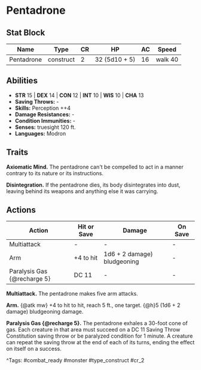 # Pentadrone

## Stat Block

| Name | Type | CR | HP | AC | Speed |
|------|------|----|----|----|-------|
| Pentadrone | construct | 2 | 32 (5d10 + 5) | 16 | walk 40 |

## Abilities

- **STR** 15 | **DEX** 14 | **CON** 12 | **INT** 10 | **WIS** 10 | **CHA** 13
- **Saving Throws:** -  
- **Skills:** Perception ++4  
- **Damage Resistances:** -  
- **Condition Immunities:** -  
- **Senses:** truesight 120 ft.  
- **Languages:** Modron

## Traits

**Axiomatic Mind.** The pentadrone can't be compelled to act in a manner contrary to its nature or its instructions.

**Disintegration.** If the pentadrone dies, its body disintegrates into dust, leaving behind its weapons and anything else it was carrying.


## Actions

| Action | Hit or Save | Damage | On Save |
|--------|--------------|--------|----------|
| Multiattack | - | - | - |
| Arm | +4 to hit | 1d6 + 2 damage) bludgeoning | - |
| Paralysis Gas {@recharge 5} | DC 11 | - | - |

**Multiattack.** The pentadrone makes five arm attacks.

**Arm.** {@atk mw} +4 to hit to hit, reach 5 ft., one target. {@h}5 (1d6 + 2 damage) bludgeoning damage.

**Paralysis Gas {@recharge 5}.** The pentadrone exhales a 30-foot cone of gas. Each creature in that area must succeed on a DC 11 Saving Throw Constitution saving throw or be paralyzed condition for 1 minute. A creature can repeat the saving throw at the end of each of its turns, ending the effect on itself on a success.


^Tags: #combat_ready #monster #type_construct #cr_2
